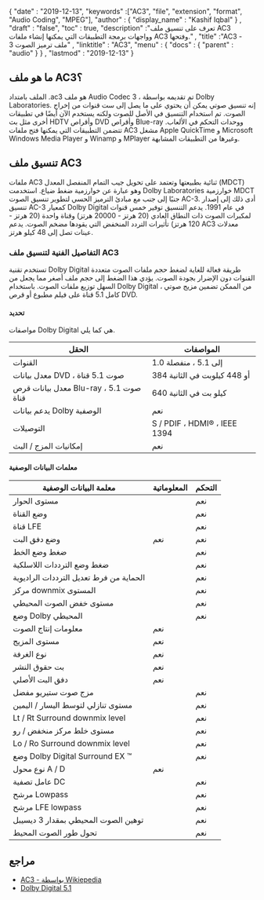 {
  "date" : "2019-12-13",
  "keywords" :["AC3", "file", "extension", "format", "Audio Coding", "MPEG"],
  "author" : {
    "display_name" : "Kashif Iqbal"
} ,
  "draft" : "false",
  "toc" : true,
  "description" :"تعرف على تنسيق ملف AC3 وواجهات برمجة التطبيقات التي يمكنها إنشاء ملفات AC3 وفتحها." ,
  "title" :"AC3 - ملف ترميز الصوت 3" ,
  "linktitle" : "AC3",
  "menu" : {
    "docs" : {
      "parent" : "audio"
}
} ,
  "lastmod" : "2019-12-13"
}

## ما هو ملف AC3؟

الملف بامتداد .ac3 هو ملف Audio Codec 3 ، تم تقديمه بواسطة Dolby Laboratories. إنه تنسيق صوتي يمكن أن يحتوي على ما يصل إلى ست قنوات من إخراج الصوت. تم استخدام التنسيق في الأصل للصوت ولكنه يستخدم الآن أيضًا في تطبيقات أخرى مثل بث HDTV وأقراص DVD وأقراص Blue-ray ووحدات التحكم في الألعاب. تتضمن التطبيقات التي يمكنها فتح ملفات AC3 مشغل Apple QuickTime و Microsoft Windows Media Player و Winamp و MPlayer وغيرها من التطبيقات المشابهة.

## تنسيق ملف AC3

ملفات AC3 ثنائية بطبيعتها وتعتمد على تحويل جيب التمام المنفصل المعدل (MDCT) وهو عبارة عن خوارزمية ضغط ضياع. استخدمت Dolby Laboratories خوارزمية MDCT جنبًا إلى جنب مع مبادئ الترميز الحسي لتطوير تنسيق الصوت AC-3. أدى ذلك إلى إصدار تنسيق AC-3 كمعيار Dolby Digital في عام 1991. يدعم التنسيق توفير خمس قنوات لمكبرات الصوت ذات النطاق العادي (20 هرتز - 20000 هرتز) وقناة واحدة (20 هرتز - 120 هرتز) تأثيرات التردد المنخفض التي يقودها مضخم الصوت. يدعم AC3 معدلات عينات تصل إلى 48 كيلو هرتز.

### التفاصيل الفنية لتنسيق ملف AC3

تستخدم تقنية Dolby Digital طريقة فعالة للغاية لضغط حجم ملفات الصوت متعددة القنوات دون الإضرار بجودة الصوت. يؤدي هذا الضغط إلى حجم ملف أصغر مما يجعل من السهل توزيع ملفات الصوت. باستخدام Dolby Digital ، من الممكن تضمين مزيج صوتي كامل 5.1 قناة على فيلم مطبوع أو قرص DVD.

#### تحديد
مواصفات Dolby Digital هي كما يلي.

| الحقل | المواصفات |
---|---|
| القنوات | 1.0 إلى 5.1 ، منفصلة |
| معدل بيانات DVD ، صوت 5.1 قناة | 384 أو 448 كيلوبت في الثانية |
| معدل بيانات قرص Blu-ray ، صوت 5.1 قناة | 640 كيلو بت في الثانية |
| يدعم بيانات Dolby الوصفية | نعم |
| التوصيلات | S / PDIF ، HDMI® ، IEEE 1394 |
| إمكانيات المزج / البث | نعم |

#### معلمات البيانات الوصفية

| معلمة البيانات الوصفية | المعلوماتية | التحكم |
---|---|---|
| مستوى الحوار | | نعم |
| وضع القناة | | نعم |
| قناة LFE | | نعم |
| وضع دفق البت | نعم | نعم |
| ضغط وضع الخط | | نعم |
| ضغط وضع الترددات اللاسلكية | | نعم |
| الحماية من فرط تعديل الترددات الراديوية | | نعم |
| مركز downmix المستوى | | نعم |
| مستوى خفض الصوت المحيطي | | نعم |
| وضع Dolby المحيطي | | نعم |
| معلومات إنتاج الصوت | نعم ||
| مستوى المزيج | نعم ||
| نوع الغرفة | نعم ||
| بت حقوق النشر | نعم ||
| دفق البت الأصلي | نعم ||
| مزج صوت ستيريو مفضل | | نعم |
| مستوى تنازلي لتوسط اليسار / اليمين || نعم |
| Lt / Rt Surround downmix level || نعم |
| مستوى خلط مركز منخفض / رو || نعم |
| Lo / Ro Surround downmix level || نعم |
| وضع Dolby Digital Surround EX ™ || نعم |
| نوع محول A / D | نعم ||
| عامل تصفية DC || نعم |
| مرشح Lowpass || نعم |
| مرشح LFE lowpass || نعم |
| توهين الصوت المحيطي بمقدار 3 ديسيبل || نعم |
| تحول طور الصوت المحيط || نعم |

## مراجع

* [AC3 - بواسطة Wikiepedia](https://en.wikipedia.org/wiki/Dolby_Digital)
* [Dolby Digital 5.1](https://professional.dolby.com/tv/dolby-digital)

